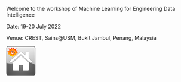 Welcome to the workshop of
Machine Learning for Engineering Data Intelligence

Date: 19-20 July 2022

Venue: CREST, Sains@USM, Bukit Jambul, Penang, Malaysia

[![](https://github.com/choojun/2022workshop_ml/raw/master/webimages/home.png)](https://github.com/choojun/2022workshop_ml/wiki)
